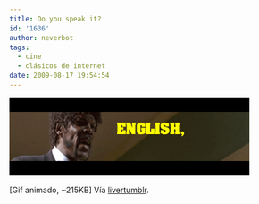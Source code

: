```yaml
---
title: Do you speak it?
id: '1636'
author: neverbot
tags:
  - cine
  - clásicos de internet
date: 2009-08-17 19:54:54
---
```


[![](./do-you-speak-it/iUoAbh9ujr2zywtuRyO8CRA5o1_500.gif)](http://livercake.tumblr.com/post/162689667/via-lovegifs)

\[Gif animado, ~215KB\] Vía [livertumblr](http://livercake.tumblr.com/post/162689667/via-lovegifs).